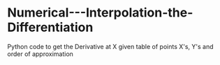 # Numerical---Interpolation-the-Differentiation
Python code to get the Derivative at X given table of points X's, Y's and order of approximation
